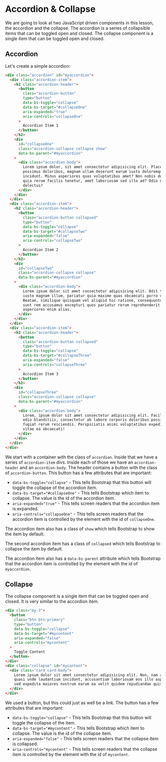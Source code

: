 # Accordion & Collapse

We are going to look at two JavaScript driven components in this lesson, the accordion and the collapse. The accordion is a series of collapsible items that can be toggled open and closed. The collapse component is a single item that can be toggled open and closed.

## Accordion

Let's create a simple accordion:

```html
<div class="accordion" id="myaccordion">
  <div class="accordion-item">
    <h2 class="accordion-header">
      <button
        class="accordion-button"
        type="button"
        data-bs-toggle="collapse"
        data-bs-target="#collapseOne"
        aria-expanded="true"
        aria-controls="collapseOne"
      >
        Accordion Item 1
      </button>
    </h2>
    <div
      id="collapseOne"
      class="accordion-collapse collapse show"
      data-bs-parent="#myaccordion"
    >
      <div class="accordion-body">
        Lorem ipsum dolor, sit amet consectetur adipisicing elit. Placeat animi
        possimus doloribus, magnam ullam deserunt earum iusto doloremque
        incidunt. Minus asperiores quas voluptatibus amet? Non nobis deserunt
        quia rerum facilis tenetur, amet laboriosam sed illo ad? Odio natus ab
        delectus?
      </div>
    </div>
  </div>
  <div class="accordion-item">
    <h2 class="accordion-header">
      <button
        class="accordion-button collapsed"
        type="button"
        data-bs-toggle="collapse"
        data-bs-target="#collapseTwo"
        aria-expanded="false"
        aria-controls="collapseTwo"
      >
        Accordion Item 2
      </button>
    </h2>
    <div
      id="collapseTwo"
      class="accordion-collapse collapse"
      data-bs-parent="#myaccordion"
    >
      <div class="accordion-body">
        Lorem ipsum dolor sit amet consectetur adipisicing elit. Odit totam
        iusto magnam illum, pariatur quia maxime quas obcaecati porro commodi.
        Beatae, similique quisquam vel aliquid hic ratione, consequuntur iusto
        sunt rem accusamus excepturi quos pariatur rerum reprehenderit
        asperiores enim alias.
      </div>
    </div>
  </div>
  <div class="accordion-item">
    <h2 class="accordion-header">
      <button
        class="accordion-button collapsed"
        type="button"
        data-bs-toggle="collapse"
        data-bs-target="#collapseThree"
        aria-expanded="false"
        aria-controls="collapseThree"
      >
        Accordion Item 3
      </button>
    </h2>
    <div
      id="collapseThree"
      class="accordion-collapse collapse"
      data-bs-parent="#myaccordion"
    >
      <div class="accordion-body">
        Lorem, ipsum dolor sit amet consectetur adipisicing elit. Facilis cum
        odio blanditiis, consectetur ab labore corporis doloribus possimus id
        fugiat rerum reiciendis. Perspiciatis animi voluptatibus expedita sunt
        vitae ea obcaecati!
      </div>
    </div>
  </div>
</div>
```

We start with a container with the class of `accordion`. Inside that we have a series of `accordion-item` divs. Inside each of those we have an `accordion-header` and an `accordion-body`. The header contains a button with the class of `accordion-button`. This button has a few attributes that are important:

- `data-bs-toggle="collapse"` - This tells Bootstrap that this button will toggle the collapse of the accordion item.
- `data-bs-target="#collapseOne"` - This tells Bootstrap which item to collapse. The value is the id of the accordion item.
- `aria-expanded="true"` - This tells screen readers that the accordion item is expanded.
- `aria-controls="collapseOne"` - This tells screen readers that the accordion item is controlled by the element with the id of `collapseOne`.

The accordion item also has a class of `show` which tells Bootstrap to show the item by default.

The second accordion item has a class of `collapsed` which tells Bootstrap to collapse the item by default.

The accordion item also has a `data-bs-parent` attribute which tells Bootstrap that the accordion item is controlled by the element with the id of `myaccordion`.

## Collapse

The collapse component is a single item that can be toggled open and closed. It is very similar to the accordion item.

```html
<div class="my-3">
  <button
    class="btn btn-primary"
    type="button"
    data-bs-toggle="collapse"
    data-bs-target="#mycontent"
    aria-expanded="false"
    aria-controls="mycontent"
  >
    Toggle Content
  </button>
</div>
<div class="collapse" id="mycontent">
  <div class="card card-body">
    Lorem ipsum dolor sit amet consectetur adipisicing elit. Non, nam asperiores
    quasi unde laudantium incidunt, accusantium laboriosam eos illo aspernatur
    sed expedita maiores nostrum earum ea velit quidem repudiandae quis!
  </div>
</div>
```

We used a button, but this could just as well be a link. The button has a few attributes that are important:

- `data-bs-toggle="collapse"` - This tells Bootstrap that this button will toggle the collapse of the item.
- `data-bs-target="#mycontent"` - This tells Bootstrap which item to collapse. The value is the id of the collapse item.
- `aria-expanded="false"` - This tells screen readers that the collapse item is collapsed.
- `aria-controls="mycontent"` - This tells screen readers that the collapse item is controlled by the element with the id of `mycontent`.
